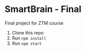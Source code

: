 # SmartBrain - Final
Final project for ZTM course


1. Clone this repo
2. Run `npm install`
3. Run `npm start`


